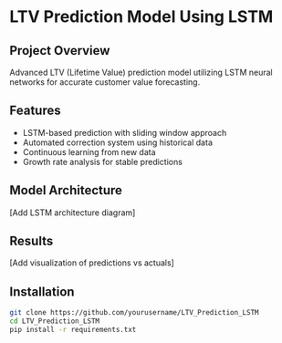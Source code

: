 # LTV Prediction Model Using LSTM

## Project Overview
Advanced LTV (Lifetime Value) prediction model utilizing LSTM neural networks for accurate customer value forecasting.

## Features
- LSTM-based prediction with sliding window approach
- Automated correction system using historical data
- Continuous learning from new data
- Growth rate analysis for stable predictions

## Model Architecture
[Add LSTM architecture diagram]

## Results
[Add visualization of predictions vs actuals]

## Installation
```bash
git clone https://github.com/yourusername/LTV_Prediction_LSTM
cd LTV_Prediction_LSTM
pip install -r requirements.txt
